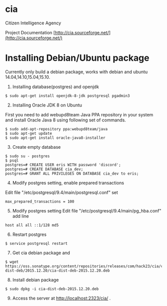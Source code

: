 # cia
Citizen Intelligence Agency

Project Documentation [http://cia.sourceforge.net/](http://cia.sourceforge.net/)


# Installing Debian/Ubuntu package

 Currently only build a debian package, works with debian and ubuntu 14.04,14.10,15.04,15.10.


1. Installing database(postgres) and openjdk

```
$ sudo apt-get install openjdk-8-jdk postgresql pgadmin3
```


2. Installing Oracle JDK 8 on Ubuntu

First you need to add webupd8team Java PPA repository in your system and install Oracle Java 8 using following set of commands.

```
$ sudo add-apt-repository ppa:webupd8team/java
$ sudo apt-get update
$ sudo apt-get install oracle-java8-installer
```

3. Create empty database

```
$ sudo su - postgres
$ psql
postgres=# CREATE USER eris WITH password 'discord';
postgres=# CREATE DATABASE cia_dev;
postgres=# GRANT ALL PRIVILEGES ON DATABASE cia_dev to eris;
```

4. Modify postgres setting, enable prepared transactions

Edit file "/etc/postgresql/9.4/main/postgresql.conf" set

```
max_prepared_transactions = 100
```


5. Modify postgres setting
Edit file "/etc/postgresql/9.4/main/pg_hba.conf" add line

```
host all all ::1/128 md5
```


6. Restart postgres

```
$ service postgresql restart
```

7. Get cia debian package and


```
$ wget https://oss.sonatype.org/content/repositories/releases/com/hack23/cia/cia-dist-deb/2015.12.20/cia-dist-deb-2015.12.20.deb
```


8. Install debian package

```
$ sudo dpkg -i cia-dist-deb-2015.12.20.deb
```


9. Access the server at [http://localhost:2323/cia/](http://localhost:2323/cia/) .